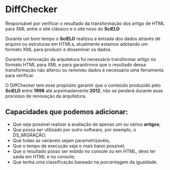 # DiffChecker

Responsável por verificar o resultado da transformação dos artigo de HTML para XML entre o site clássico e o site novo do **SciELO**

Durante um bom tempo o **SciELO** realizou a entrada dos dados através de arquivo ou estruturas em HTMLs, atualmente estamos adotando um formato XML para produzir e disseminar os dados.

Durante a renovação da arquitetura foi necessário transformar artigo no formato HTML para XML e para garantirmos que o resultado dessa transformação não alterou ou removeu dados é necessário uma ferramenta para verificar.

O DiffChecker tem esse propósito garantir que o conteúdo produzido pelo **SciELO** entre **1998** até arpximadamente **2012**, não se perderá durante esse processo de renovação da arquitetura.

## Capacidades que podemos adicionar:

 - Que seja possível realizar a avaliação de apenas um ou vários **artigos**;
 - Que possa ser utilizado por outro software, por exemplo, o DS_MIGRAÇÃO;
 - Que todas as variáveis sejam parametrizavéis;
 - Que o tempo de execução seja o mais baixo possível;
 - Que o resultado posso ser exbido no console ou em HTML, devo ter saída em HTML e no console;
 - Que tenha uma classificação baseado na porcentagem da igualdade.